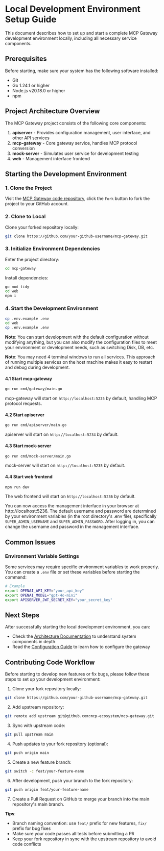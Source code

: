# Local Development Environment Setup Guide

This document describes how to set up and start a complete MCP Gateway development environment locally, including all necessary service components.

## Prerequisites

Before starting, make sure your system has the following software installed:

- Git
- Go 1.24.1 or higher
- Node.js v20.18.0 or higher
- npm

## Project Architecture Overview

The MCP Gateway project consists of the following core components:

1. **apiserver** - Provides configuration management, user interface, and other API services
2. **mcp-gateway** - Core gateway service, handles MCP protocol conversion
3. **mock-server** - Simulates user service for development testing
4. **web** - Management interface frontend

## Starting the Development Environment

### 1. Clone the Project

Visit the [MCP Gateway code repository](https://github.com/mcp-ecosystem/mcp-gateway), click the `Fork` button to fork the project to your GitHub account.

### 2. Clone to Local

Clone your forked repository locally:

```bash
git clone https://github.com/your-github-username/mcp-gateway.git
```

### 3. Initialize Environment Dependencies

Enter the project directory:
```bash
cd mcp-gateway
```

Install dependencies:

```bash
go mod tidy
cd web
npm i
```

### 4. Start the Development Environment

```bash
cp .env.example .env
cd web
cp .env.example .env
```

**Note**: You can start development with the default configuration without modifying anything, but you can also modify the configuration files to meet your environment or development needs, such as switching Disk, DB, etc.

**Note**: You may need 4 terminal windows to run all services. This approach of running multiple services on the host machine makes it easy to restart and debug during development.

#### 4.1 Start mcp-gateway

```bash
go run cmd/gateway/main.go
```

mcp-gateway will start on `http://localhost:5235` by default, handling MCP protocol requests.

#### 4.2 Start apiserver 

```bash
go run cmd/apiserver/main.go
```

apiserver will start on `http://localhost:5234` by default.

#### 4.3 Start mock-server

```bash
go run cmd/mock-server/main.go
```

mock-server will start on `http://localhost:5235` by default.

#### 4.4 Start web frontend

```bash
npm run dev
```

The web frontend will start on `http://localhost:5236` by default.

You can now access the management interface in your browser at http://localhost:5236. The default username and password are determined by your environment variables (in the root directory's .env file), specifically `SUPER_ADMIN_USERNAME` and `SUPER_ADMIN_PASSWORD`. After logging in, you can change the username and password in the management interface.

## Common Issues

### Environment Variable Settings

Some services may require specific environment variables to work properly. You can create a `.env` file or set these variables before starting the command:

```bash
# Example
export OPENAI_API_KEY="your_api_key"
export OPENAI_MODEL="gpt-4o-mini"
export APISERVER_JWT_SECRET_KEY="your_secret_key"
```

## Next Steps

After successfully starting the local development environment, you can:

- Check the [Architecture Documentation](./architecture) to understand system components in depth
- Read the [Configuration Guide](../configuration/gateways) to learn how to configure the gateway 

## Contributing Code Workflow

Before starting to develop new features or fix bugs, please follow these steps to set up your development environment:

1. Clone your fork repository locally:
```bash
git clone https://github.com/your-github-username/mcp-gateway.git
```

2. Add upstream repository:
```bash
git remote add upstream git@github.com:mcp-ecosystem/mcp-gateway.git
```

3. Sync with upstream code:
```bash
git pull upstream main
```

4. Push updates to your fork repository (optional):
```bash
git push origin main
```

5. Create a new feature branch:
```bash
git switch -c feat/your-feature-name
```

6. After development, push your branch to the fork repository:
```bash
git push origin feat/your-feature-name
```

7. Create a Pull Request on GitHub to merge your branch into the main repository's main branch.

**Tips**:
- Branch naming convention: use `feat/` prefix for new features, `fix/` prefix for bug fixes
- Make sure your code passes all tests before submitting a PR
- Keep your fork repository in sync with the upstream repository to avoid code conflicts 